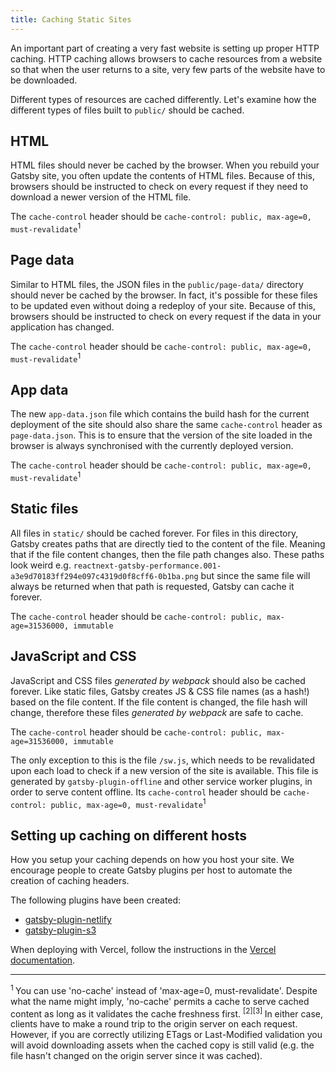 ```yaml
---
title: Caching Static Sites
---
```


An important part of creating a very fast website is setting up proper HTTP caching. HTTP caching allows browsers to cache resources from a website so that when the user returns to a site, very few parts of the website have to be downloaded.

Different types of resources are cached differently. Let's examine how the different types of files built to `public/` should be cached.

## HTML

HTML files should never be cached by the browser. When you rebuild your Gatsby site, you often update the contents of HTML files. Because of this, browsers should be instructed to check on every request if they need to download a newer version of the HTML file.

The `cache-control` header should be `cache-control: public, max-age=0, must-revalidate`<sup>1</sup>

## Page data

Similar to HTML files, the JSON files in the `public/page-data/` directory should never be cached by the browser. In fact, it's possible for these files to be updated even without doing a redeploy of your site. Because of this, browsers should be instructed to check on every request if the data in your application has changed.

The `cache-control` header should be `cache-control: public, max-age=0, must-revalidate`<sup>1</sup>

## App data

The new `app-data.json` file which contains the build hash for the current deployment of the site should also share the same `cache-control` header as `page-data.json`. This is to ensure that the version of the site loaded in the browser is always synchronised with the currently deployed version.

The `cache-control` header should be `cache-control: public, max-age=0, must-revalidate`<sup>1</sup>

## Static files

All files in `static/` should be cached forever. For files in this directory, Gatsby creates paths that are directly tied to the content of the file. Meaning that if the file content changes, then the file path changes also. These paths look weird e.g. `reactnext-gatsby-performance.001-a3e9d70183ff294e097c4319d0f8cff6-0b1ba.png` but since the same file will always be returned when that path is requested, Gatsby can cache it forever.

The `cache-control` header should be `cache-control: public, max-age=31536000, immutable`

## JavaScript and CSS

JavaScript and CSS files _generated by webpack_ should also be cached forever. Like static files, Gatsby creates JS & CSS file names (as a hash!) based on the file content. If the file content is changed, the file hash will change, therefore these files _generated by webpack_ are safe to cache.

The `cache-control` header should be `cache-control: public, max-age=31536000, immutable`

The only exception to this is the file `/sw.js`, which needs to be revalidated upon each load to check if a new version of the site is available. This file is generated by `gatsby-plugin-offline` and other service worker plugins, in order to serve content offline. Its `cache-control` header should be `cache-control: public, max-age=0, must-revalidate`<sup>1</sup>

## Setting up caching on different hosts

How you setup your caching depends on how you host your site. We encourage people to create Gatsby plugins per host to automate the creation of caching headers.

The following plugins have been created:

- [gatsby-plugin-netlify](/packages/gatsby-plugin-netlify/)
- [gatsby-plugin-s3](https://github.com/jariz/gatsby-plugin-s3)

When deploying with Vercel, follow the instructions in the [Vercel documentation](https://vercel.com/guides/deploying-gatsby-with-vercel#bonus:-cache-your-gatsby-assets).

---

<sup>
  1
</sup> You can use 'no-cache' instead of 'max-age=0, must-revalidate'. Despite
what the name might imply, 'no-cache' permits a cache to serve cached content as
long as it validates the cache freshness first.
<sup>
  [2][3]
</sup> In either case, clients have to make a round trip to the origin
server on each request. However, if you are correctly utilizing ETags or Last-Modified
validation you will avoid downloading assets when the cached copy is still valid
(e.g. the file hasn't changed on the origin server since it was cached).

<!--lint disable no-unused-definitions -->

[2]: https://tools.ietf.org/html/rfc7234#section-5.2.2.1
[3]: https://developers.google.com/web/fundamentals/performance/optimizing-content-efficiency/http-caching#no-cache_and_no-store

<!--lint enable no-unused-definitions -->
